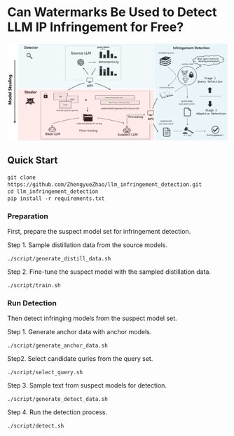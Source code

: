 #  Can Watermarks Be Used to Detect LLM IP Infringement for Free?
![Overview.](figure/overview.png)

## Quick Start
```
git clone https://github.com/ZhengyueZhao/llm_infringement_detection.git
cd llm_infringement_detection
pip install -r requirements.txt
```
### Preparation
First, prepare the suspect model set for infringement detection.

Step 1. Sample distillation data from the source models.
```
./script/generate_distill_data.sh
```

Step 2. Fine-tune the suspect model with the sampled distillation data.

```
./script/train.sh
```

### Run Detection
Then detect infringing models from the suspect model set.

Step 1. Generate anchor data with anchor models.
```
./script/generate_anchor_data.sh
```

Step2. Select candidate quries from the query set.
```
./script/select_query.sh
```

Step 3. Sample text from suspect models for detection.
```
./script/generate_detect_data.sh
```

Step 4. Run the detection process.
```
./script/detect.sh
```

